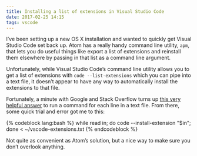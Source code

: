 ```yaml
---
title: Installing a list of extensions in Visual Studio Code
date: 2017-02-25 14:15
tags: vscode
---
```


I’ve been setting up a new OS X installation and wanted to quickly get Visual Studio Code set back up. Atom has a really handy command line utility, `apm`, that lets you do useful things like export a list of extensions and reinstall them elsewhere by passing in that list as a command line argument.

Unfortunately, while Visual Studio Code’s command line utility allows you to get a list of extensions with `code --list-extensions` which you can pipe into a text file, it doesn’t appear to have any way to automatically install the extensions to that file.

Fortunately, a minute with Google and Stack Overflow turns up [this very helpful answer](http://stackoverflow.com/questions/13939038/how-do-you-run-a-command-for-each-line-of-a-file) to run a command for each line in a text file. From there, some quick trial and error got me to this:

{% codeblock lang:bash %}
while read in; do code --install-extension "$in"; done < ~/vscode-extensions.txt
{% endcodeblock %}

Not quite as convenient as Atom’s solution, but a nice way to make sure you don’t overlook anything.

